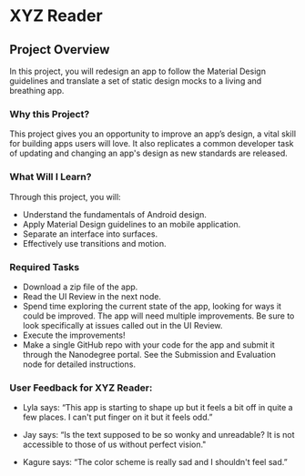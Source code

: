 # XYZ Reader

## Project Overview
In this project, you will redesign an app to follow the Material Design guidelines and translate a set of static design mocks to a living and breathing app.

### Why this Project?
This project gives you an opportunity to improve an app’s design, a vital skill for building apps users will love. It also replicates a common developer task of updating and changing an app's design as new standards are released.

### What Will I Learn?
Through this project, you will:
- Understand the fundamentals of Android design.
- Apply Material Design guidelines to an mobile application.
- Separate an interface into surfaces.
- Effectively use transitions and motion.

### Required Tasks
- Download a zip file of the app.
- Read the UI Review in the next node.
- Spend time exploring the current state of the app, looking for ways it could be improved. The app will need multiple improvements. Be sure to look specifically at issues called out in the UI Review.
- Execute the improvements!
- Make a single GitHub repo with your code for the app and submit it through the Nanodegree portal. See the Submission and Evaluation node for detailed instructions.

### User Feedback for XYZ Reader:
- Lyla says:
“This app is starting to shape up but it feels a bit off in quite a few places. I can't put finger on it but it feels odd.”

- Jay says:
“Is the text supposed to be so wonky and unreadable? It is not accessible to those of us without perfect vision."

- Kagure says:
“The color scheme is really sad and I shouldn't feel sad.”
